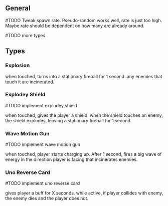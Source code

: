 ## General
#TODO Tweak spawn rate. Pseudo-random works well, rate is just too high. Maybe rate should be dependent on how many are already around.

#TODO more types

## Types
### Explosion
when touched, turns into a stationary fireball for 1 second. any enemies that touch it are incinerated.

### Explodey Shield
#TODO implement explodey shield

when touched, gives the player a shield. when the shield touches an enemy, the shield explodes, leaving a stationary fireball for 1 second.

### Wave Motion Gun
#TODO implement wave motion gun

when touched, player starts charging up. After 1 second, fires a big wave of energy in the direction player is facing that incinerates enemies.

### Uno Reverse Card
#TODO implement uno reverse card

gives player a buff for X seconds. while active, if player collides with enemy, the enemy dies and the player does not.